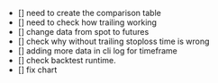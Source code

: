 - [] need to create the comparison table
- [] need to check how trailing working
- [] change data from spot to futures
- [] check why without trailing stoploss time is wrong
- [] adding more data in cli log for timeframe
- [] check backtest runtime.
- [] fix chart